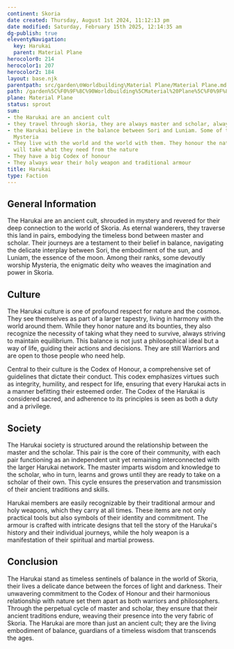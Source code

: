 ```yaml
---
continent: Skoria
date created: Thursday, August 1st 2024, 11:12:13 pm
date modified: Saturday, February 15th 2025, 12:14:35 am
dg-publish: true
eleventyNavigation:
  key: Harukai
  parent: Material Plane
herocolor0: 214
herocolor1: 207
herocolor2: 184
layout: base.njk
parentpath: src/garden\🌐Worldbuilding\Material Plane/Material Plane.md
path: /garden%5C%F0%9F%8C%90Worldbuilding%5CMaterial%20Plane%5C%F0%9F%8C%80Skoria%5CFactions/Harukai/
plane: Material Plane
status: sprout
sum:
- the Harukai are an ancient cult
- they travel through skoria, they are always master and scholar, always two
- the Harukai believe in the balance between Sori and Luniam. Some of them worship
  Mysteria
- They live with the world and the world with them. They honour the nature but they
  will take what they need from the nature
- They have a big Codex of honour
- They always wear their holy weapon and traditional armour
title: Harukai
type: Faction
---
```


## General Information

The Harukai are an ancient cult, shrouded in mystery and revered for their deep connection to the world of Skoria. As eternal wanderers, they traverse this land in pairs, embodying the timeless bond between master and scholar. Their journeys are a testament to their belief in balance, navigating the delicate interplay between Sori, the embodiment of the sun, and Luniam, the essence of the moon. Among their ranks, some devoutly worship Mysteria, the enigmatic deity who weaves the imagination and power in Skoria.

## Culture

The Harukai culture is one of profound respect for nature and the cosmos. They see themselves as part of a larger tapestry, living in harmony with the world around them. While they honor nature and its bounties, they also recognize the necessity of taking what they need to survive, always striving to maintain equilibrium. This balance is not just a philosophical ideal but a way of life, guiding their actions and decisions. They are still Warriors and are open to those people who need help.

Central to their culture is the Codex of Honour, a comprehensive set of guidelines that dictate their conduct. This codex emphasizes virtues such as integrity, humility, and respect for life, ensuring that every Harukai acts in a manner befitting their esteemed order. The Codex of the Harukai is considered sacred, and adherence to its principles is seen as both a duty and a privilege.

## Society

The Harukai society is structured around the relationship between the master and the scholar. This pair is the core of their community, with each pair functioning as an independent unit yet remaining interconnected with the larger Harukai network. The master imparts wisdom and knowledge to the scholar, who in turn, learns and grows until they are ready to take on a scholar of their own. This cycle ensures the preservation and transmission of their ancient traditions and skills.

Harukai members are easily recognizable by their traditional armour and holy weapons, which they carry at all times. These items are not only practical tools but also symbols of their identity and commitment. The armour is crafted with intricate designs that tell the story of the Harukai's history and their individual journeys, while the holy weapon is a manifestation of their spiritual and martial prowess.

## Conclusion

The Harukai stand as timeless sentinels of balance in the world of Skoria, their lives a delicate dance between the forces of light and darkness. Their unwavering commitment to the Codex of Honour and their harmonious relationship with nature set them apart as both warriors and philosophers. Through the perpetual cycle of master and scholar, they ensure that their ancient traditions endure, weaving their presence into the very fabric of Skoria. The Harukai are more than just an ancient cult; they are the living embodiment of balance, guardians of a timeless wisdom that transcends the ages.